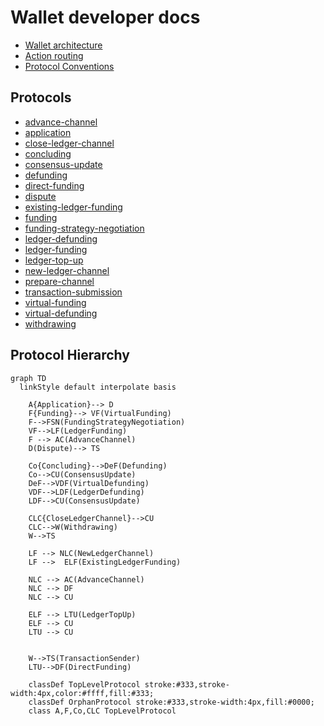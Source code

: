 # Wallet developer docs

- [Wallet architecture](./structuring-the-wallet.md)
- [Action routing](./action-routing.md)
- [Protocol Conventions](./protocol-conventions.md)

## Protocols

- [advance-channel](../src/redux/protocols/advance-channel/readme.md)
- [application](../src/redux/protocols/application/readme.md)
- [close-ledger-channel](../src/redux/protocols/close-ledger-channel/readme.md)
- [concluding](../src/redux/protocols/concluding/readme.md)
- [consensus-update](../src/redux/protocols/consensus-update/readme.md)
- [defunding](../src/redux/protocols/defunding/readme.md)
- [direct-funding](../src/redux/protocols/direct-funding/readme.md)
- [dispute](../src/redux/protocols/dispute/readme.md)
- [existing-ledger-funding](../src/redux/protocols/existing-ledger-funding/readme.md)
- [funding](../src/redux/protocols/funding/readme.md)
- [funding-strategy-negotiation](../src/redux/protocols/funding-strategy-negotiation/readme.md)
- [ledger-defunding](../src/redux/protocols/ledger-defunding/readme.md)
- [ledger-funding](../src/redux/protocols/ledger-funding/readme.md)
- [ledger-top-up](../src/redux/protocols/ledger-top-up/readme.md)
- [new-ledger-channel](../src/redux/protocols/new-ledger-channel/readme.md)
- [prepare-channel](../src/redux/protocols/prepare-channel/readme.md)
- [transaction-submission](../src/redux/protocols/transaction-submission/readme.md)
- [virtual-funding](../src/redux/protocols/virtual-funding/readme.md)
- [virtual-defunding](../src/redux/protocols/virtual-funding/readme.md)
- [withdrawing](../src/redux/protocols/withdrawing/readme.md)
  <a name="hierarchy"></a>

## Protocol Hierarchy

```mermaid
graph TD
  linkStyle default interpolate basis

    A{Application}--> D
    F{Funding}--> VF(VirtualFunding)
    F-->FSN(FundingStrategyNegotiation)
    VF-->LF(LedgerFunding)
    F --> AC(AdvanceChannel)
    D(Dispute)--> TS

    Co{Concluding}-->DeF(Defunding)
    Co-->CU(ConsensusUpdate)
    DeF-->VDF(VirtualDefunding)
    VDF-->LDF(LedgerDefunding)
    LDF-->CU(ConsensusUpdate)

    CLC{CloseLedgerChannel}-->CU
    CLC-->W(Withdrawing)
    W-->TS

    LF --> NLC(NewLedgerChannel)
    LF -->  ELF(ExistingLedgerFunding)

    NLC --> AC(AdvanceChannel)
    NLC --> DF
    NLC --> CU

    ELF --> LTU(LedgerTopUp)
    ELF --> CU
    LTU --> CU


    W-->TS(TransactionSender)
    LTU-->DF(DirectFunding)

    classDef TopLevelProtocol stroke:#333,stroke-width:4px,color:#ffff,fill:#333;
    classDef OrphanProtocol stroke:#333,stroke-width:4px,fill:#0000;
    class A,F,Co,CLC TopLevelProtocol

```
